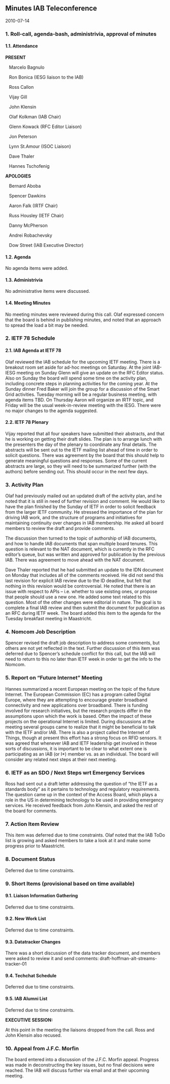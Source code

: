 
Minutes IAB Teleconference
--------------------------


2010-07-14


### 1. Roll-call, agenda-bash, administrivia, approval of minutes


#### 1.1. Attendance


**PRESENT**  

   Marcelo Bagnulo  

   Ron Bonica (IESG liaison to the IAB)  

   Ross Callon  

   Vijay Gill  

   John Klensin  

   Olaf Kolkman (IAB Chair)  

   Glenn Kowack (RFC Editor Liaison)  

   Jon Peterson  

   Lynn St.Amour (ISOC Liaison)  

   Dave Thaler  

   Hannes Tschofenig  

**APOLOGIES**  

   Bernard Aboba  

   Spencer Dawkins  

   Aaron Falk (IRTF Chair)  

   Russ Housley (IETF Chair)  

   Danny McPherson  

   Andrei Robachevsky  

   Dow Street (IAB Executive Director)


#### 1.2. Agenda


No agenda items were added.


#### 1.3. Administrivia


No administrative items were discussed.


#### 1.4. Meeting Minutes


No meeting minutes were reviewed during this call. Olaf expressed concern that the board is behind in publishing minutes, and noted that an approach to spread the load a bit may be needed.


### 2. IETF 78 Schedule


#### 2.1. IAB Agenda at IETF 78


Olaf reviewed the IAB schedule for the upcoming IETF meeting. There is a breakout room set aside for ad-hoc meetings on Saturday. At the joint IAB-IESG meeting on Sunday Glenn will give an update on the RFC Editor status. Also on Sunday the board will spend some time on the activity plan, including concrete steps in planning activities for the coming year. At the Sunday dinner Fred Baker will join the group for a discussion of the Smart Grid activities. Tuesday morning will be a regular business meeting, with agenda items TBD. On Thursday Aaron will organize an IRTF topic, and Friday will be the usual week-in-review meeting with the IESG. There were no major changes to the agenda suggested.


#### 2.2. IETF 78 Plenary


Vijay reported that all four speakers have submitted their abstracts, and that he is working on getting their draft slides. The plan is to arrange lunch with the presenters the day of the plenary to coordinate any final details. The abstracts will be sent out to the IETF mailing list ahead of time in order to solicit questions. There was agreement by the board that this should help to generate meaningful questions and responses. Some of the current abstracts are large, so they will need to be summarized further (with the authors) before sending out. This should occur in the next few days.


### 3. Activity Plan


Olaf had previously mailed out an updated draft of the activity plan, and he noted that it is still in need of further revision and comment. He would like to have the plan finished by the Sunday of IETF in order to solicit feedback from the larger IETF community. He stressed the importance of the plan for driving IAB work, and the structure of programs and initiatives for maintaining continuity over changes in IAB membership. He asked all board members to review the draft and provide comments.


The discussion then turned to the topic of authorship of IAB documents, and how to handle IAB documents that span multiple board tenures. This question is relevant to the NAT document, which is currently in the RFC editor’s queue, but was written and approved for publication by the previous IAB. There was agreement to move ahead with the NAT document.


Dave Thaler reported that he had submitted an update to the IDN document on Monday that includes all of the comments received. He did not send this last revision for explicit IAB review due to the ID deadline, but felt that nothing in this revision would be controversial. He noted that there is an issue with respect to APIs – i.e. whether to use existing ones, or propose that people should use a new one. He added some text related to this question. Most of the other changes were editorial in nature. The goal is to complete a final IAB review and then submit the document for publication as an RFC during IETF week. The board added this item to the agenda for the Tuesday breakfast meeting in Maastricht.


### 4. Nomcom Job Description


Spencer revised the draft job description to address some comments, but others are not yet reflected in the text. Further discussion of this item was deferred due to Spencer’s schedule conflict for this call, but the IAB will need to return to this no later than IETF week in order to get the info to the Nomcom.


### 5. Report on “Future Internet” Meeting


Hannes summarized a recent European meeting on the topic of the future Internet. The European Commission (EC) has a program called Digital Europe, where they are attempting to encourage greater broadband connectivity and new applications over broadband. There is funding involved for research initiatives, but the research projects differ in the assumptions upon which the work is based. Often the impact of these projects on the operational Internet is limited. During discussions at the meeting several groups came to realize that it might be beneficial to talk with the IETF and/or IAB. There is also a project called the Internet of Things, though at present this effort has a strong focus on RFID sensors. It was agreed that whenever IAB and IETF leadership get involved in these sorts of discussions, it is important to be clear to what extent one is participating as an IAB (or I\*) member vs. as an individual. The board will consider any related next steps at their next meeting.


### 6. IETF as an SDO / Next Steps wrt Emergency Services


Ross had sent out a draft letter addressing the question of “the IETF as a standards body” as it pertains to technology and regulatory requirements. The question came up in the context of the Access Board, which plays a role in the US in determining technology to be used in providing emergency services. He received feedback from John Klensin, and asked the rest of the board for comments.


### 7. Action Item Review


This item was deferred due to time constraints. Olaf noted that the IAB ToDo list is growing and asked members to take a look at it and make some progress prior to Maastricht.


### 8. Document Status


Deferred due to time constraints.


### 9. Short Items (provisional based on time available)


#### 9.1. Liaison Information Gathering


Deferred due to time constraints.


#### 9.2. New Work List


Deferred due to time constraints.


#### 9.3. Datatracker Changes


There was a short discussion of the data tracker document, and members were asked to review it and send comments: draft-hoffman-alt-streams-tracker-01


#### 9.4. Techchat Schedule


Deferred due to time constraints.


#### 9.5. IAB Alumni List


Deferred due to time constraints.


**EXECUTIVE SESSION:**


At this point in the meeting the liaisons dropped from the call. Ross and John Klensin also recused.


### 10. Appeal from J.F.C. Morfin


The board entered into a discussion of the J.F.C. Morfin appeal. Progress was made in deconstructing the key issues, but no final decisions were reached. The IAB will discuss further via email and at their upcoming meeting.


